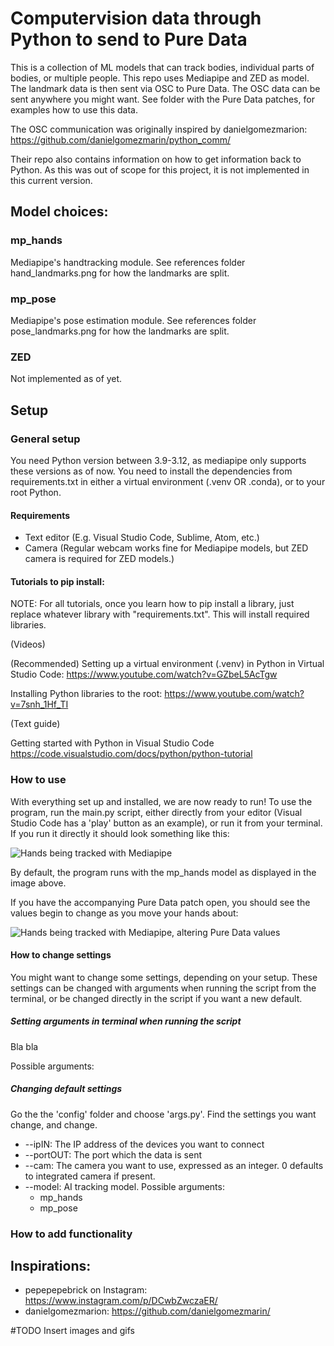 # Computervision data through Python to send to Pure Data

This is a collection of ML models that can track bodies, individual parts of bodies, or multiple people. This repo uses Mediapipe and ZED as model. The landmark data is then sent via OSC to Pure Data. The OSC data can be sent anywhere you might want. See folder with the Pure Data patches, for examples how to use this data.

The OSC communication was originally inspired by danielgomezmarion: https://github.com/danielgomezmarin/python_comm/ 

Their repo also contains information on how to get information back to Python. As this was out of scope for this project, it is not implemented in this current version.

## Model choices:
### mp_hands
Mediapipe's handtracking module. See references folder hand_landmarks.png for how the landmarks are split.

### mp_pose
Mediapipe's pose estimation module. See references folder pose_landmarks.png for how the landmarks are split.

### ZED
Not implemented as of yet.

## Setup
### General setup
You need Python version between 3.9-3.12, as mediapipe only supports these versions as of now. 
You need to install the dependencies from requirements.txt in either a virtual environment (.venv OR .conda), or to your root Python.

#### Requirements
- Text editor (E.g. Visual Studio Code, Sublime, Atom, etc.)
- Camera (Regular webcam works fine for Mediapipe models, but ZED camera is required for ZED models.)

#### Tutorials to pip install:
NOTE: For all tutorials, once you learn how to pip install a library, just replace whatever library with "requirements.txt". This will install required libraries.

(Videos)

(Recommended) Setting up a virtual environment (.venv) in Python in Virtual Studio Code: 
https://www.youtube.com/watch?v=GZbeL5AcTgw

Installing Python libraries to the root: 
https://www.youtube.com/watch?v=7snh_1Hf_TI

(Text guide)

Getting started with Python in Visual Studio Code
https://code.visualstudio.com/docs/python/python-tutorial

### How to use
With everything set up and installed, we are now ready to run!
To use the program, run the main.py script, either directly from your editor (Visual Studio Code has a 'play' button as an example), or run it from your terminal.
If you run it directly it should look something like this:

![Hands being tracked with Mediapipe](images/mp_hands.png)

By default, the program runs with the mp_hands model as displayed in the image above.

If you have the accompanying Pure Data patch open, you should see the values begin to change as you move your hands about:

![Hands being tracked with Mediapipe, altering Pure Data values](images/mp_hands_pd.gif)

#### How to change settings
You might want to change some settings, depending on your setup. These settings can be changed with arguments when running the script from the terminal, or be changed directly in the script if you want a new default. 
##### Setting arguments in terminal when running the script
Bla bla

Possible arguments:
##### Changing default settings
Go the the 'config' folder and choose 'args.py'. Find the settings you want change, and change.

- --ipIN: The IP address of the devices you want to connect
- --portOUT: The port which the data is sent
- --cam: The camera you want to use, expressed as an integer. 0 defaults to integrated camera if present.
- --model: AI tracking model. Possible arguments:
  - mp_hands
  - mp_pose

### How to add functionality


## Inspirations:
- pepepepebrick on Instagram: https://www.instagram.com/p/DCwbZwczaER/
- danielgomezmarion: https://github.com/danielgomezmarin/

#TODO Insert images and gifs